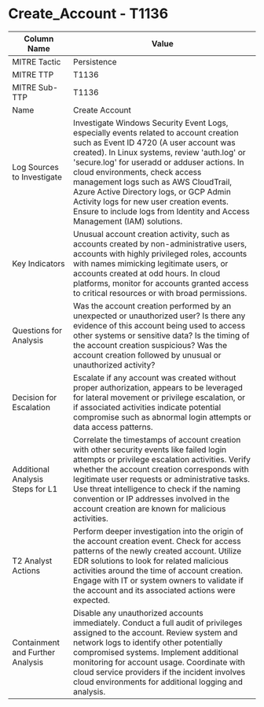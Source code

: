 # Create_Account - T1136

| Column Name | Value |
|-------------|-------|
| MITRE Tactic | Persistence |
| MITRE TTP | T1136 |
| MITRE Sub-TTP | T1136 |
| Name | Create Account |
| Log Sources to Investigate | Investigate Windows Security Event Logs, especially events related to account creation such as Event ID 4720 (A user account was created). In Linux systems, review 'auth.log' or 'secure.log' for useradd or adduser actions. In cloud environments, check access management logs such as AWS CloudTrail, Azure Active Directory logs, or GCP Admin Activity logs for new user creation events. Ensure to include logs from Identity and Access Management (IAM) solutions. |
| Key Indicators | Unusual account creation activity, such as accounts created by non-administrative users, accounts with highly privileged roles, accounts with names mimicking legitimate users, or accounts created at odd hours. In cloud platforms, monitor for accounts granted access to critical resources or with broad permissions. |
| Questions for Analysis | Was the account creation performed by an unexpected or unauthorized user? Is there any evidence of this account being used to access other systems or sensitive data? Is the timing of the account creation suspicious? Was the account creation followed by unusual or unauthorized activity? |
| Decision for Escalation | Escalate if any account was created without proper authorization, appears to be leveraged for lateral movement or privilege escalation, or if associated activities indicate potential compromise such as abnormal login attempts or data access patterns. |
| Additional Analysis Steps for L1 | Correlate the timestamps of account creation with other security events like failed login attempts or privilege escalation activities. Verify whether the account creation corresponds with legitimate user requests or administrative tasks. Use threat intelligence to check if the naming convention or IP addresses involved in the account creation are known for malicious activities. |
| T2 Analyst Actions | Perform deeper investigation into the origin of the account creation event. Check for access patterns of the newly created account. Utilize EDR solutions to look for related malicious activities around the time of account creation. Engage with IT or system owners to validate if the account and its associated actions were expected. |
| Containment and Further Analysis | Disable any unauthorized accounts immediately. Conduct a full audit of privileges assigned to the account. Review system and network logs to identify other potentially compromised systems. Implement additional monitoring for account usage. Coordinate with cloud service providers if the incident involves cloud environments for additional logging and analysis. |
